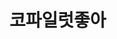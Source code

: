 <h1>코파일럿좋아</h1>




<!--

![Top Langs](https://github-readme-stats.vercel.app/api/top-langs/?username=DragonT-iger
)

[![Solved.ac Profile](http://mazassumnida.wtf/api/v2/generate_badge?boj=dydyqja)](https://solved.ac/dydyqja/)
**Shakur4s/Shakur4s** is a ✨ _special_ ✨ repository because its `README.md` (this file) appears on your GitHub profile.

Here are some ideas to get you started:

- 🔭 I’m currently working on ...
- 🌱 I’m currently learning ...
- 👯 I’m looking to collaborate on ...
- 🤔 I’m looking for help with ...
- 💬 Ask me about ...
- 📫 How to reach me: ...
- 😄 Pronouns: ...
- ⚡ Fun fact: ...
-->
